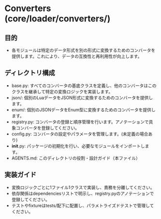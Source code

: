 # Converters (core/loader/converters/)

## 目的
* 各モジュールは特定のデータ形式を別の形式に変換するためのコンバータを提供します。これにより、データの互換性と再利用性が向上します。

## ディレクトリ構成
* base.py: すべてのコンバータの基底クラスを定義し、他のコンバータはこのクラスを継承して特定の変換ロジックを実装します。
* json/: 個別のLuaデータをJSON形式に変換するためのコンバータを提供します。
* enum/: 個別のJSONデータをEnum型に変換するためのコンバータを提供します。
* registry.py: コンバータの登録と順序管理を行います。アノテーションで具象コンバータを登録してください。
* config.py: コンバータの設定やパラメータを管理します。(未定義の場合あり)
* __init__.py: パッケージの初期化を行い、必要なモジュールをインポートします。
* AGENTS.md: このディレクトリの役割・設計ガイド（本ファイル）

## 実装ガイド
- 変換ロジックごとに1ファイル1クラスで実装し、責務を分離してください。
- 依存関係はdependenciesリストで明示し、registry.pyのアノテーションで登録してください。
- テストやfixtureはtests/配下に配置し、パラメトライズドテストで管理してください。

